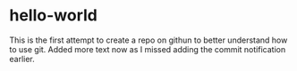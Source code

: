 # hello-world
This is the first attempt to create a repo on githun to better understand how to use git.
Added more text now as I missed adding the commit notification earlier.
